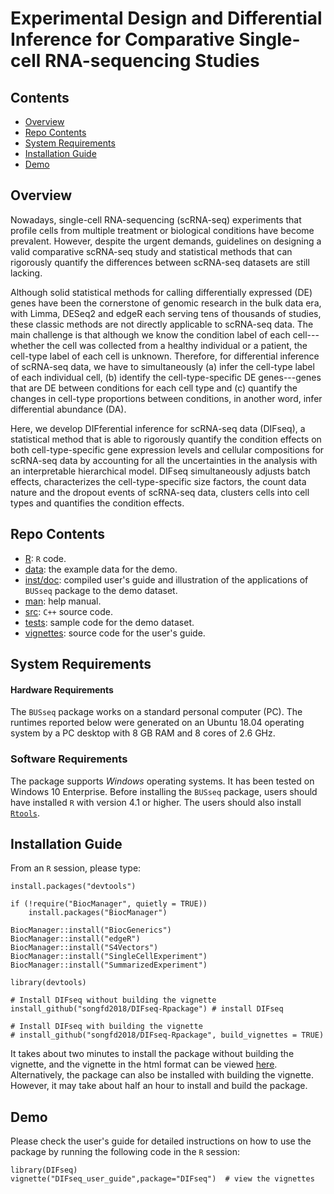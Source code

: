 # Experimental Design and Differential Inference for Comparative Single-cell RNA-sequencing Studies

## Contents

- [Overview](#overview)
- [Repo Contents](#repo-contents)
- [System Requirements](#system-requirements)
- [Installation Guide](#installation-guide)
- [Demo](#demo)

## Overview

Nowadays, single-cell RNA-sequencing (scRNA-seq) experiments that profile cells from multiple treatment or biological conditions have become prevalent. However, despite the urgent demands, guidelines on designing a valid comparative scRNA-seq study and statistical methods that can rigorously quantify the differences between scRNA-seq datasets are still lacking.

Although solid statistical methods for calling differentially expressed (DE) genes have been the cornerstone of genomic research in the bulk data era, with Limma, DESeq2 and edgeR each serving tens of thousands of studies, these classic methods are not directly applicable to scRNA-seq data. The main challenge is that although we know the condition label of each cell---whether the cell was collected from a healthy individual or a patient, the cell-type label of each cell is unknown. Therefore, for differential inference of scRNA-seq data, we have to simultaneously (a) infer the cell-type label of each individual cell, (b) identify the cell-type-specific DE genes---genes that are DE between conditions for each cell type and (c) quantify the changes in cell-type proportions between conditions, in another word, infer differential abundance (DA).

Here, we develop DIFferential inference for scRNA-seq data (DIFseq), a statistical method that is able to rigorously quantify the condition effects on both cell-type-specific gene expression levels and cellular compositions for scRNA-seq data by accounting for all the uncertainties in the analysis with an interpretable hierarchical model. DIFseq simultaneously adjusts batch effects, characterizes the cell-type-specific size factors, the count data nature and the dropout events of scRNA-seq data, clusters cells into cell types and quantifies the condition effects.

## Repo Contents

- [R](./R): `R` code.
- [data](./data): the example data for the demo.
- [inst/doc](./inst/doc): compiled user's guide and illustration of the applications of `BUSseq` package to the demo dataset.
- [man](./man): help manual.
- [src](./src): `C++` source code.
- [tests](./tests): sample code for the demo dataset.
- [vignettes](./vignettes): source code for the user's guide.

## System Requirements

#### Hardware Requirements

The `BUSseq` package works on a standard personal computer (PC). The runtimes reported below were generated on an Ubuntu 18.04 operating system by a PC desktop with 8 GB RAM and 8 cores of 2.6 GHz.

### Software Requirements

The package supports *Windows* operating systems. It has been tested on Windows 10 Enterprise. Before installing the `BUSseq` package, users should have installed `R` with version 4.1 or higher. The users should also install [`Rtools`](https://cran.r-project.org/bin/windows/Rtools/).

## Installation Guide

From an `R` session, please type:

```
install.packages("devtools")

if (!require("BiocManager", quietly = TRUE))
    install.packages("BiocManager")

BiocManager::install("BiocGenerics")
BiocManager::install("edgeR")
BiocManager::install("S4Vectors")
BiocManager::install("SingleCellExperiment")
BiocManager::install("SummarizedExperiment")

library(devtools)

# Install DIFseq without building the vignette
install_github("songfd2018/DIFseq-Rpackage") # install DIFseq

# Install DIFseq with building the vignette
# install_github("songfd2018/DIFseq-Rpackage", build_vignettes = TRUE)
```

It takes about two minutes to install the package without building the vignette, and the vignette in the html format can be viewed [here](https://htmlpreview.github.io/?https://github.com/songfd2018/DIFseq-Rpackage/blob/main/vignettes/DIFseq%20User%20Guide.html). Alternatively, the package can also be installed with building the vignette. However, it may take about half an hour to install and build the package.

## Demo

Please check the user's guide for detailed instructions on how to use the package by running the following code in the `R` session:

```
library(DIFseq)
vignette("DIFseq_user_guide",package="DIFseq")  # view the vignettes
```
